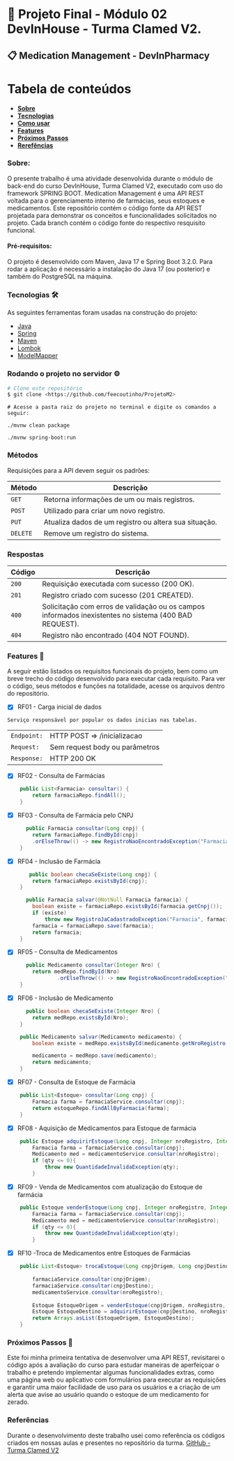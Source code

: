 # 🚀 Projeto Final - Módulo 02 DevInHouse - Turma Clamed V2.

## 📋 Medication Management - DevInPharmacy

Tabela de conteúdos
=================
<!--ts-->
   * [**Sobre**](#Sobre)
   * [**Tecnologias**](#Tecnologias)
   * [**Como usar**](#Rodandooprojetonoservidor)
   * [**Features**](#Features)
   * [**Próximos Passos**](#ProximosPassos)
   * [**Rerefências**](#Referencias)
  
<!--te-->

### Sobre:

O presente trabalho é uma atividade desenvolvida durante o módulo de back-end do curso DevInHouse, Turma Clamed V2, executado com uso do framework SPRING BOOT. 
Medication Management é uma API REST voltada para o gerenciamento interno de farmácias, seus estoques e medicamentos.
Este repositório contém o código fonte da API REST projetada para demonstrar os conceitos e funcionalidades solicitados no projeto. Cada branch contém o código fonte do respectivo resquisito funcional.

#### Pré-requisitos:
O projeto é desenvolvido com Maven, Java 17 e Spring Boot 3.2.0. 
Para rodar a aplicação é necessário a instalação do Java 17 (ou posterior) e também do PostgreSQL na máquina.

### Tecnologias 🛠

As seguintes ferramentas foram usadas na construção do projeto:

- [Java](https://www.java.com/pt-BR/)
- [Spring](https://spring.io/)
- [Maven](https://maven.apache.org/)
- [Lombok](https://projectlombok.org/)
- [ModelMapper](https://modelmapper.org/)

### Rodando o projeto no servidor ⚙️ 

```bash
# Clone este repositório
$ git clone <https://github.com/feecoutinho/ProjetoM2>
```
```shell
# Acesse a pasta raiz do projeto no terminal e digite os comandos a seguir:

./mvnw clean package

./mvnw spring-boot:run

```
### Métodos

Requisições para a API devem seguir os padrões:

| Método | Descrição |
|---|---|
| `GET` | Retorna informações de um ou mais registros. |
| `POST` | Utilizado para criar um novo registro. |
| `PUT` | Atualiza dados de um registro ou altera sua situação. |
| `DELETE` | Remove um registro do sistema. |

### Respostas

| Código | Descrição |
|---|---|
| `200` | Requisição executada com sucesso (200 OK).|
| `201` | Registro criado com sucesso (201 CREATED).|
| `400` | Solicitação com erros de validação ou os campos informados inexistentes no sistema (400 BAD REQUEST).|
| `404` | Registro não encontrado (404 NOT FOUND).|


### Features 📄

A seguir estão listados os requisitos funcionais do projeto, bem como um  breve trecho do código desenvolvido para executar cada requisito.
Para ver o código, seus métodos e funções na totalidade, acesse os arquivos dentro do repositório.


- [x] RF01 - Carga inicial de dados
```shell
Serviço responsável por popular os dados inicias nas tabelas.
```
|  |  |
|---|---|
| `Endpoint:` | HTTP POST ⇒ /inicializacao |
| `Request:`  | Sem request body ou parâmetros |
| `Response:` | HTTP 200 OK |

- [x] RF02 - Consulta de Farmácias
~~~~Java
    public List<Farmacia> consultar() {
        return farmaciaRepo.findAll();
    }
~~~~

- [x] RF03 - Consulta de Farmácia pelo CNPJ
~~~~Java
      public Farmacia consultar(Long cnpj) {
        return farmaciaRepo.findById(cnpj)
        .orElseThrow(() -> new RegistroNaoEncontradoException("Farmacia", cnpj));
    }
~~~~

- [x] RF04 - Inclusão de Farmácia
~~~~Java
       public boolean checaSeExiste(Long cnpj) {
        return farmaciaRepo.existsById(cnpj);
    }

      public Farmacia salvar(@NotNull Farmacia farmacia) {
        boolean existe = farmaciaRepo.existsById(farmacia.getCnpj());
        if (existe)
            throw new RegistroJaCadastradoException("Farmacia", farmacia.getCnpj());
        farmacia = farmaciaRepo.save(farmacia);
        return farmacia;
    }
~~~~

- [x] RF05 - Consulta de Medicamentos
~~~~Java
      public Medicamento consultar(Integer Nro) {
        return medRepo.findById(Nro)
                .orElseThrow(() -> new RegistroNaoEncontradoException("Medicamento", Nro));
    }
~~~~

- [x] RF06 - Inclusão de Medicamento
~~~~Java
      public boolean checaSeExiste(Integer Nro) {
        return medRepo.existsById(Nro);
    }

    public Medicamento salvar(Medicamento medicamento) {
        boolean existe = medRepo.existsById(medicamento.getNroRegistro());

        medicamento = medRepo.save(medicamento);
        return medicamento;
    }
~~~~

- [x] RF07 - Consulta de Estoque de Farmácia
~~~~Java
    public List<Estoque> consultar(Long cnpj) {
        Farmacia farma = farmaciaService.consultar(cnpj);
        return estoqueRepo.findAllByFarmacia(farma);
    }
~~~~

- [x] RF08 - Aquisição de Medicamentos para Estoque de farmácia
~~~~Java
    public Estoque adquirirEstoque(Long cnpj, Integer nroRegistro, Integer qty, LocalDateTime data) {
        Farmacia farma = farmaciaService.consultar(cnpj);
        Medicamento med = medicamentoService.consultar(nroRegistro);
        if (qty <= 0){
            throw new QuantidadeInvalidaException(qty);
        }
~~~~

- [x] RF09 - Venda de Medicamentos com atualização do Estoque de farmácia
~~~~Java
    public Estoque venderEstoque(Long cnpj, Integer nroRegistro, Integer qty, LocalDateTime data) {
        Farmacia farma = farmaciaService.consultar(cnpj);
        Medicamento med = medicamentoService.consultar(nroRegistro);
        if (qty <= 0){
            throw new QuantidadeInvalidaException(qty);
        }
~~~~

- [x] RF10 -Troca de Medicamentos entre Estoques de Farmácias

~~~~Java
    public List<Estoque> trocaEstoque(Long cnpjOrigem, Long cnpjDestino, Integer nroRegistro, Integer qty, LocalDateTime data) {
       
        farmaciaService.consultar(cnpjOrigem);
        farmaciaService.consultar(cnpjDestino);
        medicamentoService.consultar(nroRegistro);
      
        Estoque EstoqueOrigem = venderEstoque(cnpjOrigem, nroRegistro, qty, data);
        Estoque EstoqueDestino = adquirirEstoque(cnpjDestino, nroRegistro, qty, data);
        return Arrays.asList(EstoqueOrigem, EstoqueDestino);
    }
~~~~

### Próximos Passos 💭
Este foi minha primeira tentativa de desenvolver uma API REST, revisitarei o código após a avaliação do curso para estudar maneiras de aperfeiçoar o trabalho e pretendo implementar algumas funcionalidades extras, como uma página web ou aplicativo com formulários para executar as requisições e garantir uma maior facilidade de uso para os usuários e a criação de um alerta que avise ao usuário quando o estoque de um medicamento for zerado.

### Referências

Durante o desenvolvimento deste trabalho usei como referência os códigos criados em nossas aulas e presentes no repositório da turma.
[GitHub - Turma Clamed V2](https://github.com/DEVinHouse-Clamed-V2)

